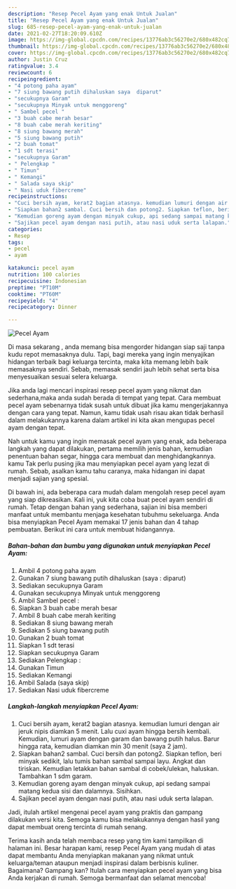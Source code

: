 ```yaml
---
description: "Resep Pecel Ayam yang enak Untuk Jualan"
title: "Resep Pecel Ayam yang enak Untuk Jualan"
slug: 685-resep-pecel-ayam-yang-enak-untuk-jualan
date: 2021-02-27T18:20:09.610Z
image: https://img-global.cpcdn.com/recipes/13776ab3c56270e2/680x482cq70/pecel-ayam-foto-resep-utama.jpg
thumbnail: https://img-global.cpcdn.com/recipes/13776ab3c56270e2/680x482cq70/pecel-ayam-foto-resep-utama.jpg
cover: https://img-global.cpcdn.com/recipes/13776ab3c56270e2/680x482cq70/pecel-ayam-foto-resep-utama.jpg
author: Justin Cruz
ratingvalue: 3.4
reviewcount: 6
recipeingredient:
- "4 potong paha ayam"
- "7 siung bawang putih dihaluskan saya  diparut"
- "secukupnya Garam"
- "secukupnya Minyak untuk menggoreng"
- " Sambel pecel "
- "3 buah cabe merah besar"
- "8 buah cabe merah keriting"
- "8 siung bawang merah"
- "5 siung bawang putih"
- "2 buah tomat"
- "1 sdt terasi"
- "secukupnya Garam"
- " Pelengkap "
- " Timun"
- " Kemangi"
- " Salada saya skip"
- " Nasi uduk fibercreme"
recipeinstructions:
- "Cuci bersih ayam, kerat2 bagian atasnya. kemudian lumuri dengan air jeruk nipis diamkan 5 menit. Lalu cuxi ayam hingga bersih kembali. Kemudian, lumuri ayam dengan garam dan bawang putih halus. Barur hingga rata, kemudian diamkan min 30 menit (saya 2 jam)."
- "Siapkan bahan2 sambal. Cuci bersih dan potong2. Siapkan teflon, beri minyak sedikit, lalu tumis bahan sambal sampai layu. Angkat dan tiriskan. Kemudian letakkan bahan sambal di cobek/ulekan, haluskan. Tambahkan 1 sdm garam."
- "Kemudian goreng ayam dengan minyak cukup, api sedang sampai matang kedua sisi dan dalamnya. Sisihkan."
- "Sajikan pecel ayam dengan nasi putih, atau nasi uduk serta lalapan."
categories:
- Resep
tags:
- pecel
- ayam

katakunci: pecel ayam 
nutrition: 100 calories
recipecuisine: Indonesian
preptime: "PT10M"
cooktime: "PT60M"
recipeyield: "4"
recipecategory: Dinner

---
```



![Pecel Ayam](https://img-global.cpcdn.com/recipes/13776ab3c56270e2/680x482cq70/pecel-ayam-foto-resep-utama.jpg)

Di masa  sekarang , anda memang bisa mengorder hidangan siap saji tanpa kudu repot memasaknya dulu. Tapi, bagi mereka yang ingin menyajikan hidangan terbaik bagi keluarga tercinta, maka kita memang lebih baik memasaknya sendiri. Sebab, memasak sendiri jauh lebih sehat serta bisa menyesuaikan sesuai selera keluarga.

Jika anda lagi mencari inspirasi resep pecel ayam yang nikmat dan sederhana,maka anda sudah berada di tempat yang tepat. Cara membuat pecel ayam  sebenarnya tidak susah untuk dibuat jika kamu mengerjakannya dengan cara yang tepat. Namun, kamu tidak usah risau akan tidak berhasil dalam melakukannya 
karena dalam artikel ini kita akan mengupas pecel ayam dengan tepat.  



Nah untuk kamu yang ingin memasak pecel ayam yang enak, ada beberapa langkah yang dapat dilakukan, pertama memilih jenis bahan, kemudian penentuan bahan segar, hingga cara membuat dan menghidangkannya. kamu Tak perlu pusing jika mau menyiapkan pecel ayam yang lezat di rumah. Sebab, asalkan kamu  tahu caranya, maka hidangan ini dapat menjadi sajian yang spesial.

Di bawah ini, ada beberapa cara mudah dalam mengolah resep pecel ayam yang siap dikreasikan. Kali ini, yuk kita coba buat pecel ayam sendiri di rumah. Tetap dengan bahan yang sederhana, sajian ini bisa memberi manfaat untuk membantu menjaga kesehatan tubuhmu sekeluarga. Anda bisa menyiapkan Pecel Ayam memakai 17 jenis bahan dan 4 tahap pembuatan. Berikut ini cara untuk membuat hidangannya.

<!--inarticleads1-->

##### Bahan-bahan dan bumbu yang digunakan untuk menyiapkan Pecel Ayam:

1. Ambil 4 potong paha ayam
1. Gunakan 7 siung bawang putih dihaluskan (saya : diparut)
1. Sediakan secukupnya Garam
1. Gunakan secukupnya Minyak untuk menggoreng
1. Ambil  Sambel pecel :
1. Siapkan 3 buah cabe merah besar
1. Ambil 8 buah cabe merah keriting
1. Sediakan 8 siung bawang merah
1. Sediakan 5 siung bawang putih
1. Gunakan 2 buah tomat
1. Siapkan 1 sdt terasi
1. Siapkan secukupnya Garam
1. Sediakan  Pelengkap :
1. Gunakan  Timun
1. Sediakan  Kemangi
1. Ambil  Salada (saya skip)
1. Sediakan  Nasi uduk fibercreme




<!--inarticleads2-->

##### Langkah-langkah menyiapkan Pecel Ayam:

1. Cuci bersih ayam, kerat2 bagian atasnya. kemudian lumuri dengan air jeruk nipis diamkan 5 menit. Lalu cuxi ayam hingga bersih kembali. Kemudian, lumuri ayam dengan garam dan bawang putih halus. Barur hingga rata, kemudian diamkan min 30 menit (saya 2 jam).
1. Siapkan bahan2 sambal. Cuci bersih dan potong2. Siapkan teflon, beri minyak sedikit, lalu tumis bahan sambal sampai layu. Angkat dan tiriskan. Kemudian letakkan bahan sambal di cobek/ulekan, haluskan. Tambahkan 1 sdm garam.
1. Kemudian goreng ayam dengan minyak cukup, api sedang sampai matang kedua sisi dan dalamnya. Sisihkan.
1. Sajikan pecel ayam dengan nasi putih, atau nasi uduk serta lalapan.




Jadi, itulah artikel mengenai  pecel ayam  yang praktis dan gampang dilakukan versi kita. Semoga kamu bisa melakukannya dengan hasil yang dapat membuat oreng tercinta di rumah senang. 

Terima kasih anda telah membaca resep yang tim kami tampilkan di halaman ini. Besar harapan kami, resep  Pecel Ayam yang mudah di atas dapat membantu Anda menyiapkan makanan yang nikmat untuk keluarga/teman ataupun menjadi inspirasi dalam berbisnis kuliner. Bagaimana? Gampang kan? Itulah cara menyiapkan pecel ayam yang bisa Anda kerjakan di rumah. Semoga bermanfaat dan selamat mencoba!

